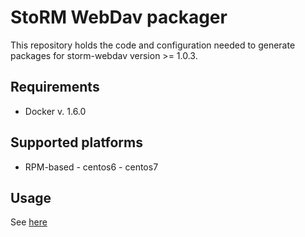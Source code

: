 # StoRM WebDav packager

This repository holds the code and configuration needed
to generate packages for storm-webdav version >=  1.0.3.

## Requirements
- Docker v. 1.6.0

## Supported platforms

- RPM-based
        - centos6
        - centos7

## Usage 

See [here](rpm/README.md)
